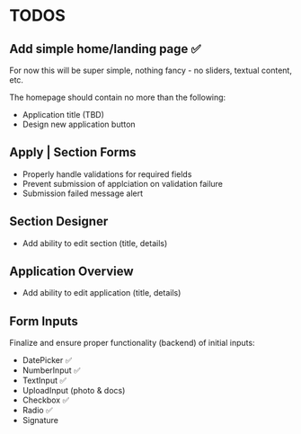 # TODOS

## Add simple home/landing page ✅

For now this will be super simple, nothing fancy - no sliders, textual content, etc.

The homepage should contain no more than the following:

- Application title (TBD)
- Design new application button

## Apply | Section Forms

- Properly handle validations for required fields
- Prevent submission of applciation on validation failure
- Submission failed message alert

## Section Designer

- Add ability to edit section (title, details)

## Application Overview

- Add ability to edit application (title, details)

## Form Inputs

Finalize and ensure proper functionality (backend) of initial inputs:

- DatePicker ✅
- NumberInput ✅
- TextInput ✅
- UploadInput (photo & docs)
- Checkbox ✅
- Radio ✅
- Signature
